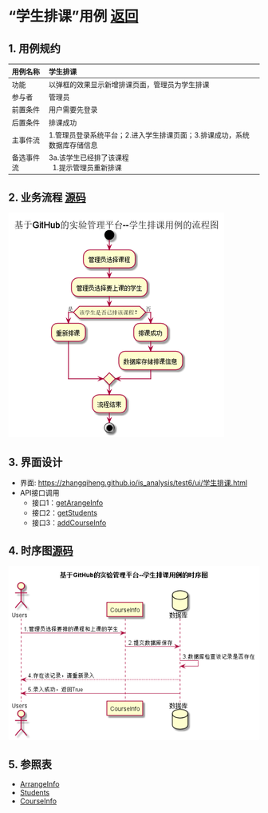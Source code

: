 # “学生排课”用例 [返回](../README.md)
## 1. 用例规约

|用例名称|学生排课|
|:--|:--|
|功能|以弹框的效果显示新增排课页面，管理员为学生排课|
|参与者|管理员|
|前置条件|用户需要先登录|
|后置条件| 排课成功|
|主事件流| 1.管理员登录系统平台；2.进入学生排课页面；3.排课成功，系统数据库存储信息|
|备选事件流| 3a.该学生已经排了该课程<br> &nbsp;&nbsp;1.提示管理员重新排课|

## 2. 业务流程 [源码](../流程图/学生排课.puml)
![学生排课流程图](../流程图/学生排课.png)

## 3. 界面设计
- 界面: https://zhangqiheng.github.io/is_analysis/test6/ui/学生排课.html
- API接口调用
    - 接口1：[getArangeInfo](../接口/getArrangeInfo.md)
    - 接口2：[getStudents](../接口/getStudents.md)
    - 接口3：[addCourseInfo](../接口/addCourseInfo.md)

## 4. 时序图[源码](../时序图/学生排课.puml)
![学生排课时序图](../时序图/学生排课.png)


## 5. 参照表

- [ArrangeInfo](../数据库设计/sql.md/#ArrangeInfo)
- [Students](../数据库设计/sql.md/#Students)
- [CourseInfo](../数据库设计/sql.md/#CourseInfo)
